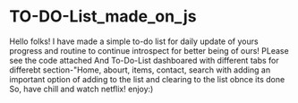 # TO-DO-List_made_on_js

Hello folks!
I have made a simple to-do list for daily update of yours progress and routine to continue introspect for better being of ours!
PLease see the code attached 
And To-Do-List dashboared with different tabs for differebt section-"Home, abourt, items, contact, search with adding an important option of adding to the list and clearing to the list obnce its done
So, have chill and watch netflix!
enjoy:)

